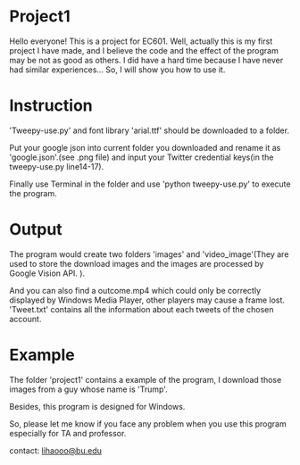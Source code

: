 # Project1
Hello everyone! 
This is a project for EC601. Well, actually this is my first project I have made, and I believe the code and the effect of the program may be not as good as others. I did have a hard time because I have never had similar experiences... So, I will show you how to use it.

# Instruction

'Tweepy-use.py' and font library 'arial.ttf' should be downloaded to a folder.

 Put your google json into current folder you downloaded and rename it as 'google.json'.(see .png file) and input your Twitter     credential keys(in the tweepy-use.py line14-17).
 
 Finally use Terminal in the folder and use 'python tweepy-use.py' to execute the program.
 
 
 
 # Output

The program would create two folders 'images' and 'video_image'(They are used to store the download images and the images are processed by Google Vision API. ). 

And you can also find a outcome.mp4 which could only be correctly displayed by Windows Media Player, other players may cause a frame lost. 'Tweet.txt' contains all the information about each tweets of the chosen account.



 # Example
The folder 'project1' contains a example of the program, I download those images from a guy whose name is 'Trump'.

Besides, this program is designed for Windows.



So, please let me know if you face any problem when you use this program especially for TA and professor.

contact: lihaooo@bu.edu
